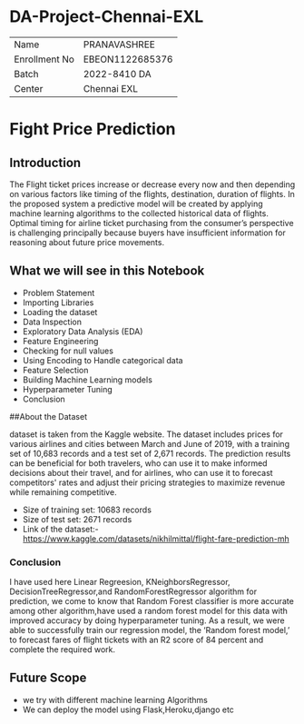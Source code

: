 # DA-Project-Chennai-EXL
<table align="center">
  <tr>
    <td>Name</td>
    <td>PRANAVASHREE</td>
  </tr>
  <tr>
    <td>Enrollment No</td>
    <td>EBEON1122685376</td>
  </tr>
  <tr>
    <td>Batch</td>
    <td>2022-8410 DA</td>
  </tr>
  <tr>
    <td>Center</td>
    <td>Chennai EXL</td>
  </tr>
 </table>

# Fight Price Prediction
## Introduction
  The Flight ticket prices increase or decrease every now and then depending on various factors like timing of the flights, destination, duration of flights. In the proposed system a predictive model will be created by applying machine learning algorithms to the collected historical data of flights. Optimal timing for airline ticket purchasing from the consumer’s perspective is challenging principally because buyers have insufficient information for reasoning about future price movements.


## What we will see in this Notebook
- Problem Statement
- Importing Libraries
- Loading the dataset
- Data Inspection
- Exploratory Data Analysis (EDA)
- Feature Engineering
- Checking for null values
- Using Encoding to Handle categorical data
- Feature Selection
- Building Machine Learning models
- Hyperparameter Tuning
- Conclusion

##About the Dataset

dataset is taken from the Kaggle website. The dataset includes prices for various airlines and cities between March and June of 2019, with a training set of 10,683 records and a test set of 2,671 records. The prediction results can be beneficial for both travelers, who can use it to make informed decisions about their travel, and for airlines, who can use it to forecast competitors' rates and adjust their pricing strategies to maximize revenue while remaining competitive.

- Size of training set: 10683 records
- Size of test set: 2671 records
- Link of the dataset:- https://www.kaggle.com/datasets/nikhilmittal/flight-fare-prediction-mh

### Conclusion

I have used here Linear Regreesion, KNeighborsRegressor, DecisionTreeRegressor,and RandomForestRegressor algorithm for prediction, we come to know that Random Forest classifier is more accurate among other algorithm,have used a random forest model for this data with improved accuracy by doing hyperparameter tuning. As a result, we were able to successfully train our regression model, the ‘Random forest model,’ to forecast fares of flight tickets with an R2 score of 84 percent and complete the required work.

## Future Scope
- we try with different machine learning Algorithms
- We can deploy the model using Flask,Heroku,django etc
